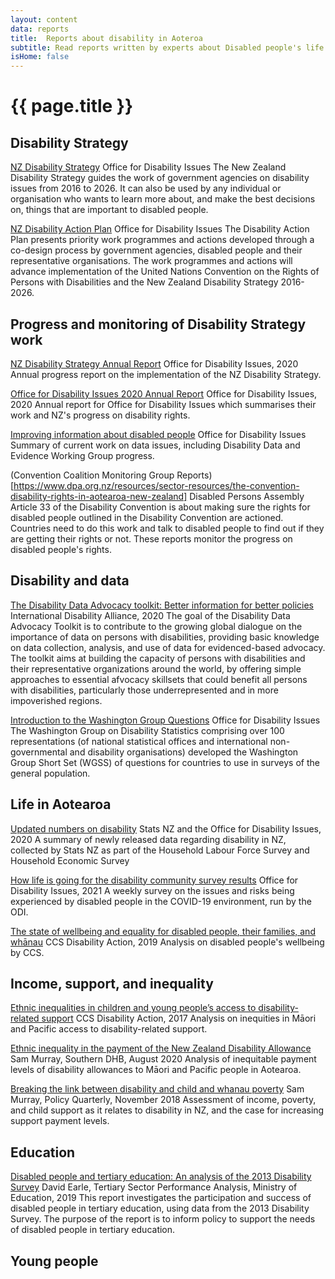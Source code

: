 ```yaml
---
layout: content
data: reports
title:  Reports about disability in Aoteroa
subtitle: Read reports written by experts about Disabled people's life in Aotearoa
isHome: false
---
```


# {{ page.title }}

## Disability Strategy

[NZ Disability Strategy](https://www.odi.govt.nz/nz-disability-strategy/)
Office for Disability Issues
The New Zealand Disability Strategy guides the work of government agencies on disability issues from 2016 to 2026.
It can also be used by any individual or organisation who wants to learn more about, and make the best decisions on, things that are important to disabled people.

[NZ Disability Action Plan](https://www.odi.govt.nz/disability-action-plan-2/)
Office for Disability Issues
The Disability Action Plan presents priority work programmes and actions developed through a co-design process by government agencies, disabled people and their representative organisations. The work programmes and actions will advance implementation of the United Nations Convention on the Rights of Persons with Disabilities and the New Zealand Disability Strategy 2016-2026.

## Progress and monitoring of Disability Strategy work

[NZ Disability Strategy Annual Report](https://www.odi.govt.nz/nz-disability-strategy/about-the-strategy/new-zealand-disability-strategy-2016-2026/2017-annual-report/)
Office for Disability Issues, 2020
Annual progress report on the implementation of the NZ Disability Strategy.

[Office for Disability Issues 2020 Annual Report](https://www.odi.govt.nz/about-us/corporate-publications/annual-report-2020/)
Office for Disability Issues, 2020
Annual report for Office for Disability Issues which summarises their work and NZ's progress on disability rights.

[Improving information about disabled people](https://www.odi.govt.nz/guidance-and-resources/improving-information-about-disabled-people/)
Office for Disability Issues
Summary of current work on data issues, including Disability Data and Evidence Working Group progress.

(Convention Coalition Monitoring Group Reports)[https://www.dpa.org.nz/resources/sector-resources/the-convention-disability-rights-in-aotearoa-new-zealand]
Disabled Persons Assembly
Article 33 of the Disability Convention is about making sure the rights for disabled people outlined in the Disability Convention are actioned. Countries need to do this work and talk to disabled people to find out if they are getting their rights or not. These reports monitor the progress on disabled people's rights.

## Disability and data

[The Disability Data Advocacy toolkit: Better information for better policies](https://www.internationaldisabilityalliance.org/blog/disability-data-advocacy-toolkit-better-information-better-policies)
International Disability Alliance, 2020
The goal of the Disability Data Advocacy Toolkit is to contribute to the growing global dialogue on the importance of data on persons with disabilities, providing basic knowledge on data collection, analysis, and use of data for evidenced-based advocacy. The toolkit aims at building the capacity of persons with disabilities and their representative organizations around the world, by offering simple approaches to essential afvocacy skillsets that could benefit all persons with disabilities, particularly those underrepresented and in more impoverished regions. 

[Introduction to the Washington Group Questions](https://www.odi.govt.nz/guidance-and-resources/an-explanation-of-the-washington-group-short-set-of-questions-on-disability/)
Office for Disability Issues
The Washington Group on Disability Statistics comprising over 100 representations (of national statistical offices and international non-governmental and disability organisations) developed the Washington Group Short Set (WGSS) of questions for countries to use in surveys of the general population.


## Life in Aotearoa

[Updated numbers on disability](https://www.odi.govt.nz/whats-happening/updated-numbers-on-disability-from-stats-nz/)
Stats NZ and the Office for Disability Issues, 2020
A summary of newly released data regarding disability in NZ, collected by Stats NZ as part of the Household Labour Force Survey and Household Economic Survey

[How life is going for the disability community survey results](https://www.odi.govt.nz/guidance-and-resources/how-life-is-going-for-the-disability-co/)
Office for Disability Issues, 2021
A weekly survey on the issues and risks being experienced by disabled people in the COVID-19 environment, run by the ODI.

[The state of wellbeing and equality for disabled people, their families, and whānau](https://www.ccsdisabilityaction.org.nz/assets/resource-files/The-State-of-wellbeing-and-equality-FINAL-ONLINE2.pdf)
CCS Disability Action, 2019
Analysis on disabled people's wellbeing by CCS.

## Income, support, and inequality

[Ethnic inequalities in children and young people’s access to disability-related support](https://www.ccsdisabilityaction.org.nz/assets/resource-files/Ethnic-inequality-in-access-to-disability-related-support.pdf)
CCS Disability Action, 2017
Analysis on inequities in Māori and Pacific access to disability-related support.

[Ethnic inequality in the payment of the New Zealand Disability Allowance](https://www.researchgate.net/publication/343431748_Ethnic_inequality_in_the_payment_of_the_New_Zealand_Disability_Allowance_with_tables)
Sam Murray, Southern DHB, August 2020
Analysis of inequitable payment levels of disability allowances to Māori and Pacific people in Aotearoa.

[Breaking the link between disability and child and whanau poverty](https://ojs.victoria.ac.nz/pq/article/view/5151)
Sam Murray, Policy Quarterly, November 2018
Assessment of income, poverty, and child support as it relates to disability in NZ, and the case for increasing support payment levels.

## Education

[Disabled people and tertiary education: An analysis of the 2013 Disability Survey](https://www.educationcounts.govt.nz/publications/80898/disabled-people-and-tertiary-education)
David Earle, Tertiary Sector Performance Analysis, Ministry of Education, 2019
This report investigates the participation and success of disabled people in tertiary education, using data from the 2013 Disability Survey. The purpose of the report is to inform policy to support the needs of disabled people in tertiary education.

## Young people

